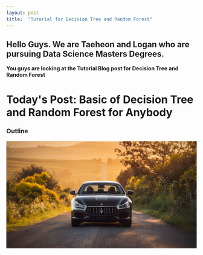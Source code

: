 ```yaml
---
layout: post
title:  "Tutorial for Decision Tree and Random Forest"
---
```


## Hello Guys. We are Taeheon and Logan who are pursuing Data Science Masters Degrees.
**You guys are looking at the Tutorial Blog post for Decision Tree and Random Forest**


# **Today's Post: Basic of Decision Tree and Random Forest for Anybody**

### **Outline**
![masi.jpg](./images/masi.jpg.jpg)
